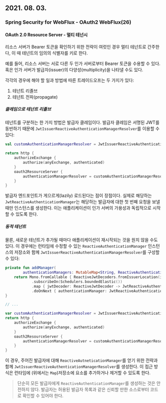 ## 2021. 08. 03.

### Spring Security for WebFlux - OAuth2 WebFlux(26)

#### OAuth 2.0 Resource Server - 멀티 테넌시

리소스 서버가 Bearer 토큰을 확인하기 위한 전략이 여럿인 경우 멀티 테넌트로 간주한다, 이 때 테넌트의 임의의 식별자를 키로 한다.

예를 들어, 리소스 서버는 서로 다른 두 인가 서버로부터 Bearer 토큰을 수용할 수 있다. 혹은 인가 서버가 발급자(issuer)의 다양성(multiplicity)을 나타낼 수도 있다.

각각의 경우에 해야 할 일과 방법에 따른 트레이드오프는 두 가지가 있다:

1. 테넌트 리졸브
2. 테넌트 전파(propagate)

##### 클레임으로 테넌트 리졸브

테넌트를 구분하는 한 가지 방법은 발급자 클레임이다. 발급자 클레임은 서명된 JWT를 동반하기 때문에 `JwtIssuerReactiveAuthenticationManagerResolver`를 이용할 수 있다:

```kotlin
val customAuthenticationManagerResolver = JwtIssuerReactiveAuthenticationManagerResolver("https://idp.example.org/issuerOne", "https://idp.example.org/issuerTwo")

return http {
    authorizeExchange {
        authorize(anyExchange, authenticated)
    }
    oauth2ResourceServer {
        authenticationManagerResolver = customAuthenticationManagerResolver
    }
}
```

발급자 엔드포인트가 게으르게(lazily) 로드된다는 점이 장점이다. 실제로 해당하는 `JwtReactiveAuthenticationManager`는 해당하는 발급자에 대한 첫 번째 요청을 보낼 때만 인스턴스를 생성한다. 이는 애플리케이션이 인가 서버의 가용성과 독립적으로 시작할 수 있도록 한다.

##### 동적 테넌트

물론, 새로운 테넌트가 추가될 때마다 애플리케이션이 재시작되는 것을 원치 않을 수도 있다. 이 경우에는 런타임에 수정할 수 있는 `ReactiveAuthenticationManager` 인스턴스의 저장소와 함께 `JwtIssuerReactiveAuthenticationManagerResolver`를 구성할 수 있다:

```kotlin
private fun addManager(
        authenticationManagers: MutableMap<String, ReactiveAuthenticationManager>, issuer: String): Mono<JwtReactiveAuthenticationManager> {
    return Mono.fromCallable { ReactiveJwtDecoders.fromIssuerLocation(issuer) }
            .subscribeOn(Schedulers.boundedElastic())
            .map { jwtDecoder: ReactiveJwtDecoder -> JwtReactiveAuthenticationManager(jwtDecoder) }
            .doOnNext { authenticationManager: JwtReactiveAuthenticationManager -> authenticationManagers[issuer] = authenticationManager }
}

// ...

var customAuthenticationManagerResolver = JwtIssuerReactiveAuthenticationManagerResolver(authenticationManagers::get)
return http {
    authorizeExchange {
        authorize(anyExchange, authenticated)
    }
    oauth2ResourceServer {
        authenticationManagerResolver = customAuthenticationManagerResolver
    }
}
```

이 경우, 주어진 발급자에 대해 `ReactiveAutneticationManager`를 얻기 위한 전략과 함께 `JwtIssuerReactiveAuthenticationManagerResolver`를 생성한다. 이 접근 방식은 런타임에 (위에서는 `Map`)저장소에 요소를 추가하거나 제거할 수 있도록 한다.

> 단순히 모든 발급자에게 `ReactiveAuthenticationManager`를 생성하는 것은 안전하지 않다. 발급자는 허용된 발급자 목록과 같은 신뢰할 만한 소스로부터 코드로 확인할 수 있어야 한다.



